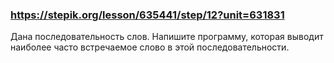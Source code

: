 ### https://stepik.org/lesson/635441/step/12?unit=631831

Дана последовательность слов. Напишите программу, которая выводит наиболее часто встречаемое слово в этой последовательности.
